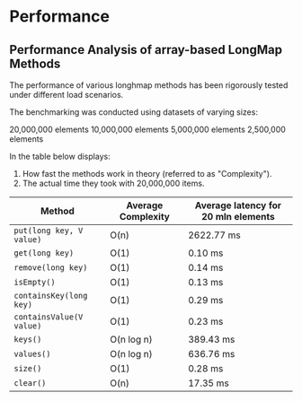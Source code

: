 # Performance

## Performance Analysis of array-based LongMap Methods

The performance of various longhmap methods has been rigorously tested under different load scenarios. 

The benchmarking was conducted using datasets of varying sizes:

20,000,000 elements
10,000,000 elements
5,000,000 elements
2,500,000 elements

In the table below displays:
1. How fast the methods work in theory (referred to as "Complexity").
2. The actual time they took with 20,000,000 items.


| **Method**               | **Average Complexity**| **Average latency for 20 mln elements**|
|--------------------------|-----------------------|----------------------|
| `put(long key, V value)` | O(n)                  | 2622.77 ms	          |
| `get(long key)`          | O(1)                  | 0.10 ms	            |
| `remove(long key)`       | O(1)                  | 0.14 ms              |
| `isEmpty()`              | O(1)                  | 0.13 ms	            |
| `containsKey(long key)`  | O(1)                  | 0.29 ms	            |
| `containsValue(V value)` | O(1)                  | 0.23 ms	            |
| `keys()`                 | O(n log n)            | 389.43 ms	          |
| `values()`               | O(n log n)            | 636.76 ms	          |
| `size()`                 | O(1)                  | 0.28 ms              |
| `clear()`                | O(n)                  | 17.35 ms             |

